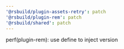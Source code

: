 ```yaml
---
'@rsbuild/plugin-assets-retry': patch
'@rsbuild/plugin-rem': patch
'@rsbuild/shared': patch
---
```


perf(plugin-rem): use define to inject version
